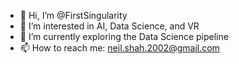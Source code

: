- 👋 Hi, I’m @FirstSingularity
- 👀 I’m interested in AI, Data Science, and VR
- 🌱 I’m currently exploring the Data Science pipeline
- 📫 How to reach me: neil.shah.2002@gmail.com

<!---
FirstSingularity/FirstSingularity is a ✨ special ✨ repository because its `README.md` (this file) appears on your GitHub profile.
You can click the Preview link to take a look at your changes.
--->
